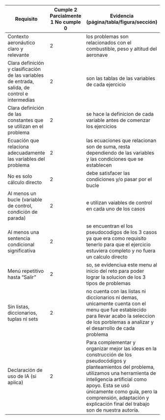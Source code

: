 |Requisito  |Cumple           2 Parcialmente  1 No cumple     0|Evidencia (página/tabla/figura/sección)|
|-----------|--------------------------------------------------|---------------------------------------|
|Contexto aeronáutico claro y relevante| 2   |  los problemas son relacionados con el combustible, peso y altitud del aeronave |
|Clara definición y clasificación de las variables de entrada, salida, de control e intermedias|  2  | son las tablas de las variables de cada ejercicio |
|Clara definición de las constantes que se utilizan en el problema| 2 | se hace la definicion de cada variable antes de comenzar los ejercicios|
|Ecuación que relaciona adecuadamente las variables del problema|  2  | las ecuaciones que relacionan son de suma, resta dependiendo de las variables y las condiciones que se establecen 
|No es solo cálculo directo|  2  | debe satisfacer las condiciones y/o pasar por el bucle   |
|Al menos un bucle (variable de control, condición de parada)| 2 | e utilizan vaiables de control en cada uno de los casos  |
|Al menos una sentencia condicional significativa| 2  | se encuentran el los pseudocodigos de los 3 casos ya que era como requisito tenerlo para que el ejercicio estuviera completo y no fuera un calculo directo   |
|Menú repetitivo hasta “Salir”|2  | so, se evidenciua este menu al inicio del reto para poder lograr la solucion de los 3 tipos de problemas  |
|Sin listas, diccionarios, tuplas ni sets|  2 | no cuenta con las listas ni diccionarios ni demas, unicamente cuenta con el menu que fue establecido para llevar acabo la seleccion de los porblemas a analizar y el desarrollo de cada problema   |
|Declaración de uso de IA (si aplica)| 2 | Para complementar y organizar mejor las ideas en la construcción de los pseudocódigos y planteamientos del problema, utilizamos una herramienta de inteligencia artificial como apoyo. Esta se usó únicamente como guía, pero la comprensión, adaptación y explicación final del trabajo son de nuestra autoría.   |

